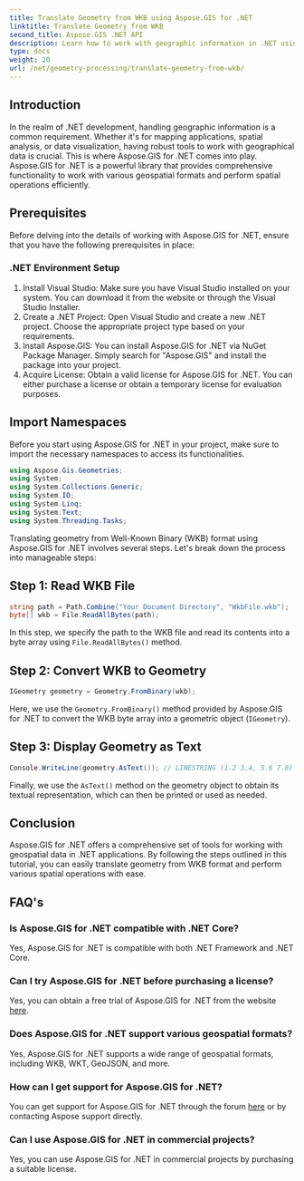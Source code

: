 ```yaml
---
title: Translate Geometry from WKB using Aspose.GIS for .NET
linktitle: Translate Geometry from WKB
second_title: Aspose.GIS .NET API
description: Learn how to work with geographic information in .NET using Aspose.GIS for .NET. Translate geometry from WKB format effortlessly with step-by-step guidance.
type: docs
weight: 20
url: /net/geometry-processing/translate-geometry-from-wkb/
---
```

## Introduction
In the realm of .NET development, handling geographic information is a common requirement. Whether it's for mapping applications, spatial analysis, or data visualization, having robust tools to work with geographical data is crucial. This is where Aspose.GIS for .NET comes into play. Aspose.GIS for .NET is a powerful library that provides comprehensive functionality to work with various geospatial formats and perform spatial operations efficiently.
## Prerequisites
Before delving into the details of working with Aspose.GIS for .NET, ensure that you have the following prerequisites in place:
### .NET Environment Setup
1. Install Visual Studio: Make sure you have Visual Studio installed on your system. You can download it from the website or through the Visual Studio Installer.
2. Create a .NET Project: Open Visual Studio and create a new .NET project. Choose the appropriate project type based on your requirements.
3. Install Aspose.GIS: You can install Aspose.GIS for .NET via NuGet Package Manager. Simply search for "Aspose.GIS" and install the package into your project.
4. Acquire License: Obtain a valid license for Aspose.GIS for .NET. You can either purchase a license or obtain a temporary license for evaluation purposes.

## Import Namespaces
Before you start using Aspose.GIS for .NET in your project, make sure to import the necessary namespaces to access its functionalities.

```csharp
using Aspose.Gis.Geometries;
using System;
using System.Collections.Generic;
using System.IO;
using System.Linq;
using System.Text;
using System.Threading.Tasks;
```

Translating geometry from Well-Known Binary (WKB) format using Aspose.GIS for .NET involves several steps. Let's break down the process into manageable steps:
## Step 1: Read WKB File
```csharp
string path = Path.Combine("Your Document Directory", "WkbFile.wkb");
byte[] wkb = File.ReadAllBytes(path);
```
In this step, we specify the path to the WKB file and read its contents into a byte array using `File.ReadAllBytes()` method.
## Step 2: Convert WKB to Geometry
```csharp
IGeometry geometry = Geometry.FromBinary(wkb);
```
Here, we use the `Geometry.FromBinary()` method provided by Aspose.GIS for .NET to convert the WKB byte array into a geometric object (`IGeometry`).
## Step 3: Display Geometry as Text
```csharp
Console.WriteLine(geometry.AsText()); // LINESTRING (1.2 3.4, 5.6 7.8)
```
Finally, we use the `AsText()` method on the geometry object to obtain its textual representation, which can then be printed or used as needed.

## Conclusion
Aspose.GIS for .NET offers a comprehensive set of tools for working with geospatial data in .NET applications. By following the steps outlined in this tutorial, you can easily translate geometry from WKB format and perform various spatial operations with ease.
## FAQ's
### Is Aspose.GIS for .NET compatible with .NET Core?
Yes, Aspose.GIS for .NET is compatible with both .NET Framework and .NET Core.
### Can I try Aspose.GIS for .NET before purchasing a license?
Yes, you can obtain a free trial of Aspose.GIS for .NET from the website [here](https://purchase.aspose.com/buy).
### Does Aspose.GIS for .NET support various geospatial formats?
Yes, Aspose.GIS for .NET supports a wide range of geospatial formats, including WKB, WKT, GeoJSON, and more.
### How can I get support for Aspose.GIS for .NET?
You can get support for Aspose.GIS for .NET through the forum [here](https://forum.aspose.com/c/gis/33) or by contacting Aspose support directly.
### Can I use Aspose.GIS for .NET in commercial projects?
Yes, you can use Aspose.GIS for .NET in commercial projects by purchasing a suitable license.
